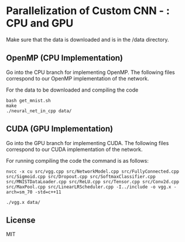# Parallelization of Custom CNN - : CPU and GPU


Make sure that the data is downloaded and is in the /data directory.

## OpenMP (CPU Implementation)
Go into the CPU branch for implementing OpenMP. The following files correspond to our OpenMP implementation of the network.



For the data to be downloaded and compiling the code

```
bash get_mnist.sh
make
./neural_net_in_cpp data/
```

## CUDA (GPU Implementation)
Go into the GPU branch for implementing CUDA. The following files correspond to our CUDA implementation of the network.

For running compiling the code the command is as follows:

```
nvcc -x cu src/vgg.cpp src/NetworkModel.cpp src/FullyConnected.cpp src/Sigmoid.cpp src/Dropout.cpp src/SoftmaxClassifier.cpp src/MNISTDataLoader.cpp src/ReLU.cpp src/Tensor.cpp src/Conv2d.cpp src/MaxPool.cpp src/LinearLRScheduler.cpp -I../include -o vgg.x -arch=sm_70 -std=c++11

./vgg.x data/
```

License
----

MIT

